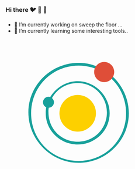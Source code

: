 ### Hi there 🐦 🐧 🐤

- 🧹 I’m currently working on sweep the floor ...
- 👻 I’m currently learning some interesting tools..

<div>
        <svg t="1593962106416" className="icon" viewBox="0 0 1024 1024" version="1.1" xmlns="http://www.w3.org/2000/svg" p-id="2965" width="400" height="400"><path d="M505.6 736C384 736 281.6 640 281.6 518.4S384 294.4 505.6 294.4s224 102.4 224 224-102.4 217.6-224 217.6z m0-428.8C390.4 307.2 300.8 396.8 300.8 512c0 115.2 89.6 204.8 204.8 204.8 115.2 0 204.8-89.6 204.8-204.8 0-108.8-89.6-204.8-204.8-204.8z" fill="#17A09A" p-id="2966"></path><path d="M512 864C320 864 160 704 160 512S320 166.4 512 166.4s352 160 352 352S704 864 512 864zM512 185.6c-185.6 0-332.8 147.2-332.8 332.8s147.2 332.8 332.8 332.8 332.8-147.2 332.8-332.8S697.6 185.6 512 185.6z" fill="#17A09A" p-id="2967"></path><path d="M505.6 518.4m-128 0a128 128 0 1 0 256 0 128 128 0 1 0-256 0Z" fill="#FDD000" p-id="2968"></path><path d="M691.2 230.4m-70.4 0a70.4 70.4 0 1 0 140.8 0 70.4 70.4 0 1 0-140.8 0Z" fill="#DF4E38" p-id="2969"></path><path d="M300.8 441.6m-38.4 0a38.4 38.4 0 1 0 76.8 0 38.4 38.4 0 1 0-76.8 0Z" fill="#17A09A" p-id="2970"></path></svg>
</div>
